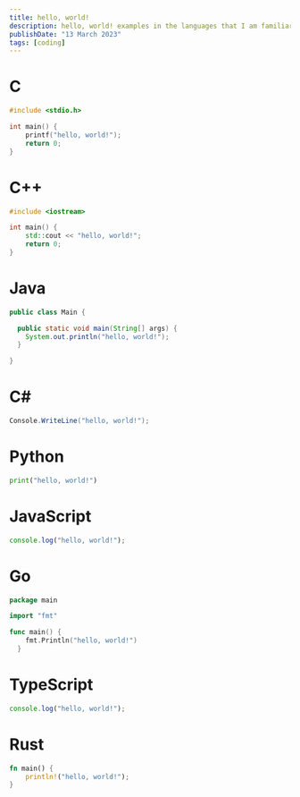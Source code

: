```yaml
---
title: hello, world!
description: hello, world! examples in the languages that I am familiar with
publishDate: "13 March 2023"
tags: [coding]
---
```


# C
```c 
#include <stdio.h>

int main() {
    printf("hello, world!");
    return 0;
}
```

# C++

```cpp
#include <iostream>

int main() {
    std::cout << "hello, world!";
    return 0;
}
```

# Java

```java
public class Main {

  public static void main(String[] args) {
  	System.out.println("hello, world!");
  }

}
```

# C#

```cs 
Console.WriteLine("hello, world!");
```

# Python

```py
print("hello, world!")
```

# JavaScript

```js
console.log("hello, world!");
```
# Go

```go
package main

import "fmt"

func main() {
    fmt.Println("hello, world!")
  }
```

# TypeScript

```js
console.log("hello, world!");
```

# Rust 
```rs
fn main() {
    println!("hello, world!");
}
```
